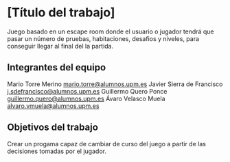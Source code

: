 # [Título del trabajo]

Juego basado en un escape room donde el usuario o jugador tendrá que pasar un número de pruebas,
habitaciones, desafios y niveles, para conseguir llegar al final del la partida.

## Integrantes del equipo

Mario Torre Merino             mario.torre@alumnos.upm.es
Javier Sierra de Francisco     j.sdefrancisco@alumnos.upm.es
Guillermo Quero Ponce          guillermo.quero@alumnos.upm.es
Ávaro Velasco Muela            alvaro.vmuela@alumnos.upm.es

## Objetivos del trabajo

Crear un progama capaz de cambiar de curso del juego a partir de las decisiones tomadas por el jugador.
